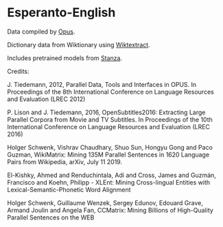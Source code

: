 # Esperanto-English

Data compiled by [Opus](https://opus.nlpl.eu/).

Dictionary data from Wiktionary using [Wiktextract](https://github.com/tatuylonen/wiktextract).

Includes pretrained models from [Stanza](https://github.com/stanfordnlp/stanza/).

Credits:

J. Tiedemann, 2012, Parallel Data, Tools and Interfaces in OPUS. In Proceedings of the 8th International Conference on Language Resources and Evaluation (LREC 2012)

P. Lison and J. Tiedemann, 2016, OpenSubtitles2016: Extracting Large Parallel Corpora from Movie and TV Subtitles. In Proceedings of the 10th International Conference on Language Resources and Evaluation (LREC 2016)

Holger Schwenk, Vishrav Chaudhary, Shuo Sun, Hongyu Gong and Paco Guzman, WikiMatrix: Mining 135M Parallel Sentences in 1620 Language Pairs from Wikipedia, arXiv, July 11 2019.

El-Kishky, Ahmed and Renduchintala, Adi and Cross, James and Guzmán, Francisco and Koehn, Philipp - XLEnt: Mining Cross-lingual Entities with Lexical-Semantic-Phonetic Word Alignment

Holger Schwenk, Guillaume Wenzek, Sergey Edunov, Edouard Grave, Armand Joulin and Angela Fan, CCMatrix: Mining Billions of High-Quality Parallel Sentences on the WEB

